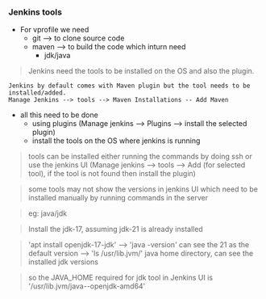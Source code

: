 ### Jenkins tools
* For vprofile we need
    - git --> to clone source code
    - maven --> to build the code which inturn need
        * jdk/java
> Jenkins need the tools to be installed on the OS and also the plugin.

    Jenkins by default comes with Maven plugin but the tool needs to be installed/added.
    Manage Jenkins --> tools --> Maven Installations -- Add Maven


* all this need to be done 
    - using plugins (Manage jenkins --> Plugins --> install the selected plugin)
    - install the tools on the OS where jenkins is running
> tools can be installed either running the commands by doing ssh or use the jenkins UI (Manage jenkins --> tools --> Add (for selected tool), if the tool is not found then install the plugin)

> some tools may not show the versions in jenkins UI which need to be installed manually by running commands in the server

> eg: java/jdk

> Install the jdk-17, assuming jdk-21 is already installed

> 'apt install openjdk-17-jdk' --> 'java -version' can see the 21 as the default version --> 'ls /usr/lib.jvm/' java home directory, can see the installed jdk versions

> so the JAVA_HOME required for jdk tool in Jenkins UI is '/usr/lib.jvm/java-<version>-openjdk-amd64'